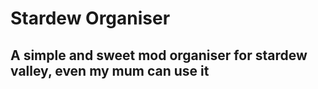 
# Stardew Organiser

## A simple and sweet mod organiser for stardew valley, even my mum can use it
